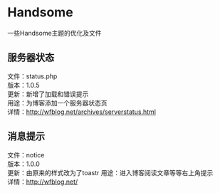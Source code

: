 # Handsome
一些Handsome主题的优化及文件

## 服务器状态
文件：status.php  
版本：1.0.5  
更新：新增了加载和错误提示  
用途：为博客添加一个服务器状态页  
详情：http://wfblog.net/archives/serverstatus.html  
  
## 消息提示
文件：notice  
版本：1.0.0  
更新：由原来的样式改为了toastr
用途：进入博客阅读文章等等右上角提示  
详情：http://wfblog.net/  
